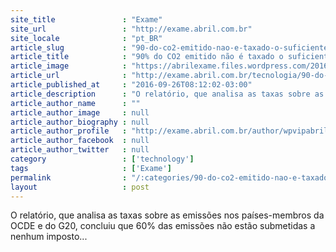 ```yaml
---
site_title               : "Exame"
site_url                 : "http://exame.abril.com.br"
site_locale              : "pt_BR"
article_slug             : "90-do-co2-emitido-nao-e-taxado-o-suficiente-diz-ocde"
article_title            : "90% do CO2 emitido não é taxado o suficiente, diz OCDE"
article_image            : "https://abrilexame.files.wordpress.com/2016/09/size_960_16_9_ar-china16.jpg?quality=70&strip=all&w=960"
article_url              : "http://exame.abril.com.br/tecnologia/90-do-co2-emitido-nao-e-taxado-o-suficiente-diz-ocde/"
article_published_at     : "2016-09-26T08:12:02-03:00"
article_description      : "O relatório, que analisa as taxas sobre as emissões nos países-membros da OCDE e do G20, concluiu que 60% das emissões não estão submetidas a nenhum imposto..."
article_author_name      : ""
article_author_image     : null
article_author_biography : null
article_author_profile   : "http://exame.abril.com.br/author/wpvipabril/"
article_author_facebook  : null
article_author_twitter   : null
category                 : ['technology']
tags                     : ['Exame']
permalink                : "/:categories/90-do-co2-emitido-nao-e-taxado-o-suficiente-diz-ocde/"
layout                   : post
---
```


O relatório, que analisa as taxas sobre as emissões nos países-membros da OCDE e do G20, concluiu que 60% das emissões não estão submetidas a nenhum imposto...
